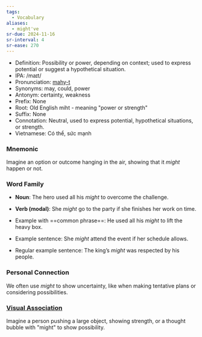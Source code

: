 ```yaml
---
tags:
  - Vocabulary
aliases:
  - might've
sr-due: 2024-11-16
sr-interval: 4
sr-ease: 270
---
```


- Definition: Possibility or power, depending on context; used to express potential or suggest a hypothetical situation.
- IPA: /maɪt/
- Pronunciation: [mahy-t](https://www.google.com/search?q=how+to+pronounce+might)
- Synonyms: may, could, power
- Antonym: certainty, weakness
- Prefix: None
- Root: Old English miht - meaning "power or strength"
- Suffix: None
- Connotation: Neutral, used to express potential, hypothetical situations, or strength.
- Vietnamese: Có thể, sức mạnh

### Mnemonic

Imagine an option or outcome hanging in the air, showing that it *might* happen or not.

### Word Family

- **Noun**: The hero used all his *might* to overcome the challenge.
- **Verb (modal)**: She *might* go to the party if she finishes her work on time.
  
- Example with ==common phrase==: He used all his *might* to lift the heavy box.
- Example sentence: She *might* attend the event if her schedule allows.
- Regular example sentence: The king’s *might* was respected by his people.

### Personal Connection

We often use *might* to show uncertainty, like when making tentative plans or considering possibilities.

### [Visual Association](https://www.google.com/search?tbm=isch&q=might)

Imagine a person pushing a large object, showing strength, or a thought bubble with "might" to show possibility.